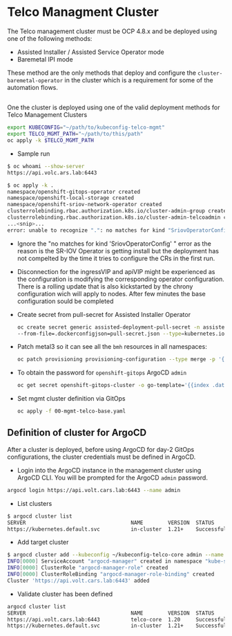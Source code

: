 # Telco Managment Cluster

The Telco management cluster must be OCP 4.8.x and be deployed using one of the following methods:
- Assisted Installer / Assisted Service Operator mode
- Baremetal IPI mode

These method are the only methods that deploy and configure the `cluster-baremetal-operator` in the cluster which is a requirement for some of the automation flows.

##

One the cluster is deployed using one of the valid deployment methods for Telco Management Clusters

```bash
export KUBECONFIG="~/path/to/kubeconfig-telco-mgmt"
export TELCO_MGMT_PATH="~/path/to/this/path"
oc apply -k $TELCO_MGMT_PATH
```

- Sample run

```bash
$ oc whoami --show-server
https://api.volc.ars.lab:6443

$ oc apply -k .
namespace/openshift-gitops-operator created
namespace/openshift-local-storage created
namespace/openshift-sriov-network-operator created
clusterrolebinding.rbac.authorization.k8s.io/cluster-admin-group created
clusterrolebinding.rbac.authorization.k8s.io/cluster-admin-telcoadmin created
...<snip>...
error: unable to recognize ".": no matches for kind "SriovOperatorConfig" in version "sriovnetwork.openshift.io/v1"
```

- Ignore the "no matches for kind 'SriovOperatorConfig' " error as the reason is the SR-IOV Operator is getting install but the deployment has not compelted by the time it tries to configure the CRs in the first run.
- Disconnection for the ingressVIP and apiVIP might be experienced as the configuration is modifying the corresponding operator configuration. There is a rolling update that is also kickstarted by the chrony configuration wich will apply to nodes. After few minutes the base configuration sould be completed
- Create secret from pull-secret for Assisted Installer Operator

    ```bash
    oc create secret generic assisted-deployment-pull-secret -n assisted-installer \
    --from-file=.dockerconfigjson=pull-secret.json --type=kubernetes.io/dockerconfigjson
    ```

- Patch metal3 so it can see all the `bmh` resources in all namespaces:
  
    ```bash
    oc patch provisioning provisioning-configuration --type merge -p '{"spec":{"watchAllNamespaces": true}}'
    ```
- To obtain the password for `openshift-gitops` ArgoCD `admin`
  
    ```bash
    oc get secret openshift-gitops-cluster -o go-template='{{index .data "admin.password"}}' | base64 -d
    ```
- Set mgmt cluster definition via GitOps
  
    ```bash
    oc apply -f 00-mgmt-telco-base.yaml
    ```

## Definition of cluster for ArgoCD

After a cluster is deployed, before using ArgoCD for day-2 GitOps configurations, the cluster credentials must be defined in ArgoCD.

- Login into the ArgoCD instance in the management cluster using ArgoCD CLI. You will be prompted for the ArgoCD `admin` password.
```bash
argocd login https://api.volt.cars.lab:6443 --name admin
```
- List clusters 
```bash
$ argocd cluster list
SERVER                                  NAME        VERSION  STATUS      MESSAGE
https://kubernetes.default.svc          in-cluster  1.21+    Successful
```
- Add target cluster
```bash
$ argocd cluster add --kubeconfig ~/kubeconfig-telco-core admin --name telco-core
INFO[0000] ServiceAccount "argocd-manager" created in namespace "kube-system"
INFO[0000] ClusterRole "argocd-manager-role" created
INFO[0000] ClusterRoleBinding "argocd-manager-role-binding" created
Cluster 'https://api.volt.cars.lab:6443' added
```
- Validate cluster has been defined
```bash
argocd cluster list
SERVER                                  NAME        VERSION  STATUS      MESSAGE
https://api.volt.cars.lab:6443          telco-core  1.20     Successful
https://kubernetes.default.svc          in-cluster  1.21+    Successful
```
